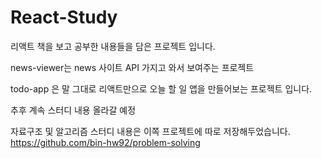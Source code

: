 # React-Study

리액트 책을 보고 공부한 내용들을 담은 프로젝트 입니다.

news-viewer는  news 사이트 API 가지고 와서 보여주는 프로젝트

todo-app 은 말 그대로  리액트만으로  오늘 할 일 앱을 만들어보는 프로젝트 입니다.

추후 계속 스터디 내용 올라갈 예정

자료구조 및 알고리즘 스터디 내용은 이쪽 프로젝트에 따로 저장해두었습니다. https://github.com/bin-hw92/problem-solving

